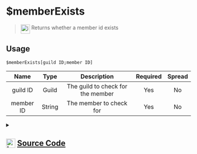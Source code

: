 # $memberExists
> <img align="top" src="https://upload.wikimedia.org/wikipedia/commons/thumb/e/e4/Infobox_info_icon.svg/160px-Infobox_info_icon.svg.png?20150409153300" alt="image" width="25" height="auto"> Returns whether a member id exists
## Usage
```
$memberExists[guild ID;member ID]
```
| Name | Type | Description | Required | Spread
| :---: | :---: | :---: | :---: | :---: |
guild ID | Guild | The guild to check for the member | Yes | No
member ID | String | The member to check for | Yes | No
<details>
<summary>
    
## <img align="top" src="https://cdn4.iconfinder.com/data/icons/iconsimple-logotypes/512/github-512.png" alt="image" width="25" height="auto">  [Source Code](https://github.com/tryforge/ForgeScript-V2/blob/main/src/native/memberExists.ts)
    
</summary>
    
```ts
import noop from "../functions/noop"
import { ArgType, CompiledFunction, NativeFunction, Return } from "../structures"

export default new NativeFunction({
    name: "$memberExists",
    version: "1.0.0",
    description: "Returns whether a member id exists",
    unwrap: true,
    brackets: true,
    args: [
        {
            name: "guild ID",
            description: "The guild to check for the member",
            type: ArgType.Guild,
            rest: false,
            required: true,
        },
        {
            name: "member ID",
            description: "The member to check for",
            rest: false,
            required: true,
            type: ArgType.String,
        },
    ],
    async execute(_, [guild, id]) {
        return this.success(CompiledFunction.IdRegex.test(id) && !!(await guild.members.fetch(id).catch(noop)))
    },
})

```
    
</details>